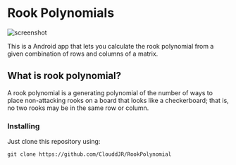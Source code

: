 # Rook Polynomials

![screenshot](https://i.imgur.com/8M4Wgfs.png)

This is a Android app that lets you calculate the rook polynomial from a given combination of rows and columns of a matrix.

## What is rook polynomial?

A rook polynomial is a generating polynomial of the number of ways to place non-attacking rooks on a board that looks like a checkerboard; that is, no two rooks may be in the same row or column.

### Installing

Just clone this repository using:

```
git clone https://github.com/ClouddJR/RookPolynomial
```

